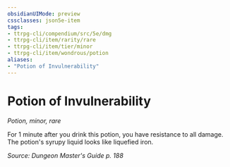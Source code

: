 ```yaml
---
obsidianUIMode: preview
cssclasses: json5e-item
tags:
- ttrpg-cli/compendium/src/5e/dmg
- ttrpg-cli/item/rarity/rare
- ttrpg-cli/item/tier/minor
- ttrpg-cli/item/wondrous/potion
aliases: 
- "Potion of Invulnerability"
---
```

# Potion of Invulnerability
*Potion, minor, rare*  



For 1 minute after you drink this potion, you have resistance to all damage. The potion's syrupy liquid looks like liquefied iron.

*Source: Dungeon Master's Guide p. 188*